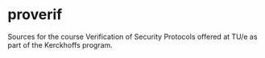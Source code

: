 proverif
========

Sources for the course Verification of Security Protocols offered at TU/e as part of the Kerckhoffs program.

